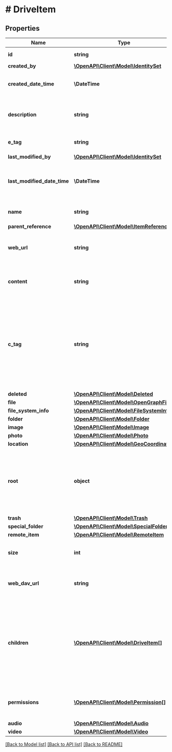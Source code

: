 # # DriveItem

## Properties

Name | Type | Description | Notes
------------ | ------------- | ------------- | -------------
**id** | **string** | Read-only. | [optional] [readonly]
**created_by** | [**\OpenAPI\Client\Model\IdentitySet**](IdentitySet.md) |  | [optional]
**created_date_time** | **\DateTime** | Date and time of item creation. Read-only. | [optional] [readonly]
**description** | **string** | Provides a user-visible description of the item. Optional. | [optional]
**e_tag** | **string** | ETag for the item. Read-only. | [optional] [readonly]
**last_modified_by** | [**\OpenAPI\Client\Model\IdentitySet**](IdentitySet.md) |  | [optional]
**last_modified_date_time** | **\DateTime** | Date and time the item was last modified. Read-only. | [optional] [readonly]
**name** | **string** | The name of the item. Read-write. | [optional]
**parent_reference** | [**\OpenAPI\Client\Model\ItemReference**](ItemReference.md) |  | [optional]
**web_url** | **string** | URL that displays the resource in the browser. Read-only. | [optional] [readonly]
**content** | **string** | The content stream, if the item represents a file. | [optional]
**c_tag** | **string** | An eTag for the content of the item. This eTag is not changed if only the metadata is changed. Note This property is not returned if the item is a folder. Read-only. | [optional] [readonly]
**deleted** | [**\OpenAPI\Client\Model\Deleted**](Deleted.md) |  | [optional]
**file** | [**\OpenAPI\Client\Model\OpenGraphFile**](OpenGraphFile.md) |  | [optional]
**file_system_info** | [**\OpenAPI\Client\Model\FileSystemInfo**](FileSystemInfo.md) |  | [optional]
**folder** | [**\OpenAPI\Client\Model\Folder**](Folder.md) |  | [optional]
**image** | [**\OpenAPI\Client\Model\Image**](Image.md) |  | [optional]
**photo** | [**\OpenAPI\Client\Model\Photo**](Photo.md) |  | [optional]
**location** | [**\OpenAPI\Client\Model\GeoCoordinates**](GeoCoordinates.md) |  | [optional]
**root** | **object** | If this property is non-null, it indicates that the driveItem is the top-most driveItem in the drive. | [optional]
**trash** | [**\OpenAPI\Client\Model\Trash**](Trash.md) |  | [optional]
**special_folder** | [**\OpenAPI\Client\Model\SpecialFolder**](SpecialFolder.md) |  | [optional]
**remote_item** | [**\OpenAPI\Client\Model\RemoteItem**](RemoteItem.md) |  | [optional]
**size** | **int** | Size of the item in bytes. Read-only. | [optional] [readonly]
**web_dav_url** | **string** | WebDAV compatible URL for the item. Read-only. | [optional] [readonly]
**children** | [**\OpenAPI\Client\Model\DriveItem[]**](DriveItem.md) | Collection containing Item objects for the immediate children of Item. Only items representing folders have children. Read-only. Nullable. | [optional] [readonly]
**permissions** | [**\OpenAPI\Client\Model\Permission[]**](Permission.md) | The set of permissions for the item. Read-only. Nullable. | [optional] [readonly]
**audio** | [**\OpenAPI\Client\Model\Audio**](Audio.md) |  | [optional]
**video** | [**\OpenAPI\Client\Model\Video**](Video.md) |  | [optional]

[[Back to Model list]](../../README.md#models) [[Back to API list]](../../README.md#endpoints) [[Back to README]](../../README.md)
